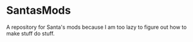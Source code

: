 SantasMods
==========

A repository for Santa's mods because I am too lazy to figure out how to make stuff do stuff.

